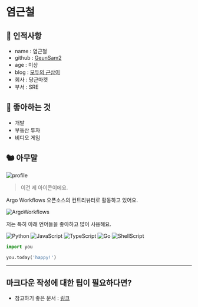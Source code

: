 # 염근철

## 🥸 인적사항

- name : 염근철
- github : [GeunSam2](https://github.com/GeunSam2)
- age : 미상
- blog : [모두의 근삼이](https://ykarma1996.tistory.com/)
- 회사 : 당근마켓
- 부서 : SRE

## 🥕 좋아하는 것

- 개발
- 부동산 투자
- 비디오 게임

## 🐿 아무말

![profile](https://avatars.githubusercontent.com/u/41275199?v=4)
> 이건 제 아이콘이에요.

Argo Workflows 오픈소스의 컨트리뷰터로 활동하고 있어요.

![ArgoWorkflows](https://img.shields.io/badge/Argo_Workflows-D9F8F9?style=for-the-badge&logo=Argo&logoColor=E5902D)

저는 특히 아래 언어들을 좋아하고 많이 사용해요.

![Python](https://img.shields.io/badge/python-3670A0?style=for-the-badge&logo=python&logoColor=ffdd54)
![JavaScript](https://img.shields.io/badge/JavaScript-323330?style=for-the-badge&logo=javascript&logoColor=F7DF1E)
![TypeScript](https://img.shields.io/badge/TypeScript-007ACC?style=for-the-badge&logo=typescript&logoColor=white)
![Go](https://img.shields.io/badge/go-%2300ADD8.svg?style=for-the-badge&logo=go&logoColor=white)
![ShellScript](https://img.shields.io/badge/Shell_Script-6E6B6A?style=for-the-badge&logo=gnu-bash&logoColor=white)

```python
import you

you.today('happy!')
```

---

## 마크다운 작성에 대한 팁이 필요하다면?

- 참고하기 좋은 문서 : [링크](https://gist.github.com/ihoneymon/652be052a0727ad59601)
